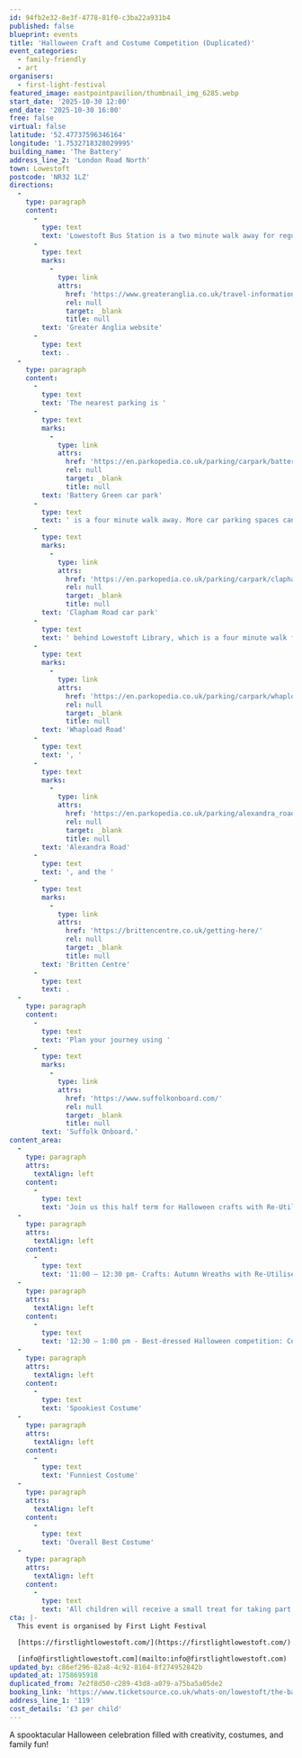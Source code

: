 ```yaml
---
id: 94fb2e32-8e3f-4778-81f0-c3ba22a931b4
published: false
blueprint: events
title: 'Halloween Craft and Costume Competition (Duplicated)'
event_categories:
  - family-friendly
  - art
organisers:
  - first-light-festival
featured_image: eastpointpavilion/thumbnail_img_6285.webp
start_date: '2025-10-30 12:00'
end_date: '2025-10-30 16:00'
free: false
virtual: false
latitude: '52.47737596346164'
longitude: '1.7532718328029995'
building_name: 'The Battery'
address_line_2: 'London Road North'
town: Lowestoft
postcode: 'NR32 1LZ'
directions:
  -
    type: paragraph
    content:
      -
        type: text
        text: 'Lowestoft Bus Station is a two minute walk away for regular services to and from Norwich, Great Yarmouth and Southwold. Lowestoft railway station is a six minute walk away, and you can find up to date train times on the '
      -
        type: text
        marks:
          -
            type: link
            attrs:
              href: 'https://www.greateranglia.co.uk/travel-information/station-information/lwt'
              rel: null
              target: _blank
              title: null
        text: 'Greater Anglia website'
      -
        type: text
        text: .
  -
    type: paragraph
    content:
      -
        type: text
        text: 'The nearest parking is '
      -
        type: text
        marks:
          -
            type: link
            attrs:
              href: 'https://en.parkopedia.co.uk/parking/carpark/battery_green/nr32/east_suffolk/?arriving=202404291000&leaving=202404291200'
              rel: null
              target: _blank
              title: null
        text: 'Battery Green car park'
      -
        type: text
        text: ' is a four minute walk away. More car parking spaces can also be found at '
      -
        type: text
        marks:
          -
            type: link
            attrs:
              href: 'https://en.parkopedia.co.uk/parking/carpark/clapham_road/nr32/east_suffolk/?arriving=202404291000&leaving=202404291200'
              rel: null
              target: _blank
              title: null
        text: 'Clapham Road car park'
      -
        type: text
        text: ' behind Lowestoft Library, which is a four minute walk from the Battery. Long Stay parking is available at '
      -
        type: text
        marks:
          -
            type: link
            attrs:
              href: 'https://en.parkopedia.co.uk/parking/carpark/whapload_road/nr32/east_suffolk/?arriving=202404291000&leaving=202404291200'
              rel: null
              target: _blank
              title: null
        text: 'Whapload Road'
      -
        type: text
        text: ', '
      -
        type: text
        marks:
          -
            type: link
            attrs:
              href: 'https://en.parkopedia.co.uk/parking/alexandra_road_lowestoft/?arriving=202404291000&leaving=202404291200'
              rel: null
              target: _blank
              title: null
        text: 'Alexandra Road'
      -
        type: text
        text: ', and the '
      -
        type: text
        marks:
          -
            type: link
            attrs:
              href: 'https://brittencentre.co.uk/getting-here/'
              rel: null
              target: _blank
              title: null
        text: 'Britten Centre'
      -
        type: text
        text: .
  -
    type: paragraph
    content:
      -
        type: text
        text: 'Plan your journey using '
      -
        type: text
        marks:
          -
            type: link
            attrs:
              href: 'https://www.suffolkonboard.com/'
              rel: null
              target: _blank
              title: null
        text: 'Suffolk Onboard.'
content_area:
  -
    type: paragraph
    attrs:
      textAlign: left
    content:
      -
        type: text
        text: 'Join us this half term for Halloween crafts with Re-Utilise, followed by a best-dressed Halloween costume competition.'
  -
    type: paragraph
    attrs:
      textAlign: left
    content:
      -
        type: text
        text: '11:00 – 12:30 pm- Crafts: Autumn Wreaths with Re-Utilise, using recycled & natural materials, and Halloween suncatchers: colourful crafts to take home.'
  -
    type: paragraph
    attrs:
      textAlign: left
    content:
      -
        type: text
        text: '12:30 – 1:00 pm - Best-dressed Halloween competition: Come dressed in your spooky best! Prizes for:'
  -
    type: paragraph
    attrs:
      textAlign: left
    content:
      -
        type: text
        text: 'Spookiest Costume'
  -
    type: paragraph
    attrs:
      textAlign: left
    content:
      -
        type: text
        text: 'Funniest Costume'
  -
    type: paragraph
    attrs:
      textAlign: left
    content:
      -
        type: text
        text: 'Overall Best Costume'
  -
    type: paragraph
    attrs:
      textAlign: left
    content:
      -
        type: text
        text: 'All children will receive a small treat for taking part, with prizes and goody bags for winners.'
cta: |-
  This event is organised by First Light Festival

  [https://firstlightlowestoft.com/](https://firstlightlowestoft.com/)

  [info@firstlightlowestoft.com](mailto:info@firstlightlowestoft.com)
updated_by: c86ef296-82a8-4c92-8104-8f274952842b
updated_at: 1758695918
duplicated_from: 7e2f8d50-c289-43d8-a079-a75ba5a05de2
booking_link: 'https://www.ticketsource.co.uk/whats-on/lowestoft/the-battery/halloween-crafts/'
address_line_1: '119'
cost_details: '£3 per child'
---
```

A spooktacular Halloween celebration filled with creativity, costumes, and family fun!